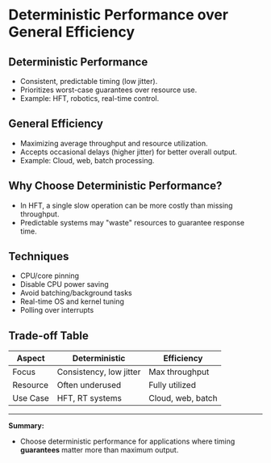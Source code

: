 # Deterministic Performance over General Efficiency

## Deterministic Performance
- Consistent, predictable timing (low jitter).
- Prioritizes worst-case guarantees over resource use.
- Example: HFT, robotics, real-time control.

## General Efficiency
- Maximizing average throughput and resource utilization.
- Accepts occasional delays (higher jitter) for better overall output.
- Example: Cloud, web, batch processing.

## Why Choose Deterministic Performance?
- In HFT, a single slow operation can be more costly than missing throughput.
- Predictable systems may "waste" resources to guarantee response time.

## Techniques
- CPU/core pinning
- Disable CPU power saving
- Avoid batching/background tasks
- Real-time OS and kernel tuning
- Polling over interrupts

## Trade-off Table

| Aspect      | Deterministic         | Efficiency        |
|-------------|-----------------------|-------------------|
| Focus       | Consistency, low jitter | Max throughput   |
| Resource    | Often underused       | Fully utilized    |
| Use Case    | HFT, RT systems       | Cloud, web, batch |

---

**Summary:**  
- Choose deterministic performance for applications where timing **guarantees** matter more than maximum output.